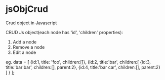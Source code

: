 # jsObjCrud
Crud object in Javascript

CRUD Js object(each node has 'id', 'children' properties): 
1. Add a node
2. Remove a node
3. Edit a node

eg. 
data = [
    {id:1, title: 'foo', children:[]},
    {id:2, title:'bar', 
     children:[
           {id:3, title:'bar bar', children:[], parent:2},
           {id:4, title:'bar car', children:[], parent:2}
     ]
    }
    ];
    
